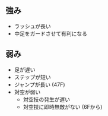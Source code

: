 ## 強み

- ラッシュが長い
- 中足をガードさせて有利になる

## 弱み

- 足が遅い
- ステップが短い
- ジャンプが長い (47F)
- 対空が弱い
  - 対空技の発生が遅い
  - 対空技に即時無敵がない (6Fから)
